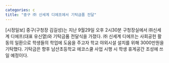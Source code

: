 ```yaml
---
categories: c
title: "중구 ㈜ 신세계 디에프에서 기탁금품 전달"
---
```

[시정일보] 중구(구청장 김길성)는 지난 9월29일 오후 2시30분 구청장실에서 ㈜신세계 디에프(대표 유신열)와 기탁금품 전달식을 가졌다. ㈜ 신세계 디에프는 사회공헌 활동의 일환으로 학생들의 학업에 도움을 주고자 학교 야외시설 설치를 위해 3000만원을 기탁했다. 기탁금은 향후 남산초등학교 에코스쿨 사업 시행 시 학생 휴게공간 조성에 쓰일 예정이다.
